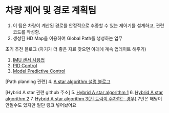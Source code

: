 # 차량 제어 및 경로 계획팀

1. 이 팀은 차량이 계산된 경로를 안정적으로 추종할 수 있는 제어기를 설계하고, 관련 코드를 작성함.
2. 생성된 HD Map을 이용하여 Global Path를 생성하는 업무

초기 추천 블로그 (자기가 더 좋은 자료 찾으면 아래에 계속 업데이트 해주기)
  1. [IMU 센서 사용법](http://daddynkidsmakers.blogspot.com/2015/07/imu.html)
  2. [PID Control](http://daddynkidsmakers.blogspot.com/2015/09/pid.html)
  3. [Model Predictive Control](https://hyonlim.tistory.com/m/2)
  
  [Path planning 관련]
  4. [A star algorithm 설명 블로그](http://www.gisdeveloper.co.kr/?p=3897)
  
  [Hybrid A star 관련 github 주소]
  5. [Hybrid A star algorithm 1](https://github.com/karlkurzer/path_planner)
  6. [Hybrid A star algorithm 2](https://github.com/tejus-gupta/hybrid-astar-planner)
  7. [Hybrid A star algorithm 3(긴 트럭이 주차하는 경우)](https://github.com/AtsushiSakai/HybridAStarTrailer) 
     7번은 해당이 안될수도 있지만 일단 링크 넣어놨어요
